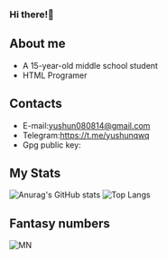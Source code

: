 <html>
 <body>
  
 </body>
</html>

### Hi there!👋
## About me
- A 15-year-old middle school student
- HTML Programer
## Contacts
- E-mail:yushun080814@gmail.com
- Telegram:https://t.me/yushunqwq
- Gpg public key:
## My Stats
![Anurag's GitHub stats](https://github-readme-stats-git-masterrstaa-rickstaa.vercel.app/api?username=yushunqwq&show_icons=true)
![Top Langs](https://github-readme-stats-git-masterrstaa-rickstaa.vercel.app/api/top-langs/?username=yushunqwq)
## Fantasy numbers
![MN](https://count.getloli.com/get/@yushunqwq?theme=moebooru)
